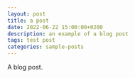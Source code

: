 ```yaml
---
layout: post
title: a post
date: 2022-06-22 15:00:00+0200
description: an example of a blog post
tags: test post
categories: sample-posts
---
```

A blog post.